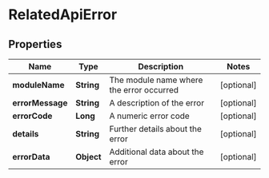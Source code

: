 # RelatedApiError

## Properties
Name | Type | Description | Notes
------------ | ------------- | ------------- | -------------
**moduleName** | **String** | The module name where the error occurred |  [optional]
**errorMessage** | **String** | A description of the error |  [optional]
**errorCode** | **Long** | A numeric error code |  [optional]
**details** | **String** | Further details about the error |  [optional]
**errorData** | **Object** | Additional data about the error |  [optional]
